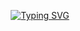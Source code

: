 <p align="center">
  <a href="https://git.io/typing-svg">
    <img src="https://readme-typing-svg.demolab.com?font=Fira+Code&weight=600&size=25&pause=1000&color=ffffff&random=false&width=435&height=40&lines=Ol%C3%A1%2C+eu+sou+Max+Mitsuya!+%F0%9F%93%88%F0%9F%92%BB%F0%9F%8C%9" alt="Typing SVG">
  </a>
</p>



